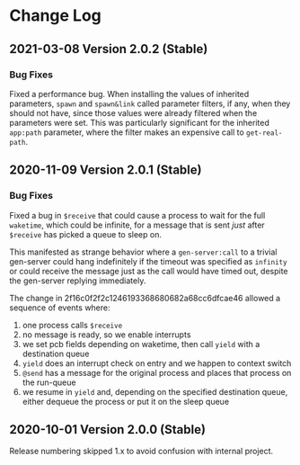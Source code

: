# Change Log

## 2021-03-08 Version 2.0.2 (Stable)

### Bug Fixes

Fixed a performance bug. When installing the values of inherited parameters,
`spawn` and `spawn&link` called parameter filters, if any, when they should not
have, since those values were already filtered when the parameters were set.
This was particularly significant for the inherited `app:path` parameter, where
the filter makes an expensive call to `get-real-path`.

## 2020-11-09 Version 2.0.1 (Stable)

### Bug Fixes

Fixed a bug in `$receive` that could cause a process to wait for the full
`waketime`, which could be infinite, for a message that is sent _just_ after
`$receive` has picked a queue to sleep on.

This manifested as strange behavior where a `gen-server:call` to a trivial
gen-server could hang indefinitely if the timeout was specified as `infinity` or
could receive the message just as the call would have timed out, despite the
gen-server replying immediately.

The change in 2f16c0f2f2c1246193368680682a68cc6dfcae46 allowed a sequence of events
where:
1. one process calls `$receive`
2. no message is ready, so we enable interrupts
3. we set pcb fields depending on waketime, then call `yield` with a destination queue
4. `yield` does an interrupt check on entry and we happen to context switch
5. `@send` has a message for the original process and places that process on the run-queue
6. we resume in `yield` and, depending on the specified destination queue, either dequeue the process or put it on the sleep queue

## 2020-10-01 Version 2.0.0 (Stable)

Release numbering skipped 1.x to avoid confusion with internal project.

